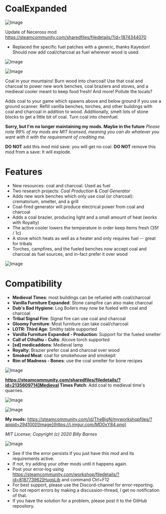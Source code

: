 # CoalExpanded

![Image](https://i.imgur.com/buuPQel.png)

Update of Neceross mod
https://steamcommunity.com/sharedfiles/filedetails/?id=1874344070

- Replaced the specific fuel patches with a generic, thanks Kayedon! Should now add coal/charcoal as fuel wherever wood is used. 

![Image](https://i.imgur.com/pufA0kM.png)

	
![Image](https://i.imgur.com/Z4GOv8H.png)

Coal in your mountains! Burn wood into charcoal! Use that coal and charcoal to power new work benches, coal braziers and stoves, and a medieval cooler meant to keep food fresh! And more! Pollute the locals?

Adds coal to your game which spawns above and below ground if you use a ground scanner. Refill vanilla benches, torches, and other buildings with coal and charcoal in addition to wood. Additionally, smelt lots of stone blocks to get a little bit of coal. Turn coal into chemfuel.


**Sorry, but I'm no longer maintaining my mods. Maybe in the future**
*Please note 99% of my mods are MIT licensed, meaning you can do whatever you want with it with the requirement of crediting me.*


**DO NOT** add this mod mid save: you will get no coal.
**DO NOT** remove this mod from a save: It will explode.


# Features



- New resources: coal and charcoal. Used as fuel
- Two research projects: *Coal Production* &amp; *Coal Generator*
- Adds new work benches which only use coal (or charcoal): crematorium, smelter, and a grill
- Coal-fired generator will produce electrical power from coal and charcoal
- Adds a coal brazier, producing light and a small amount of heat (works with Royalty)
- The active cooler lowers the temperature in order keep items fresh (35f / 1c)
- A stove which heats as well as a heater and only requires fuel --  great for tribals
- Torches, campfires, and the fueled benches now accept coal and charcoal as fuel sources, and in-fact prefer it over wood


![Image](https://i.imgur.com/7bPiS9H.png)


# Compatibility



- **Medieval Times**: most buildings can be refueled with coal/charcoal
- **Vanilla Furniture Expanded**: Stone campfire can also make charcoal
- **Dub's Bad Hygiene**: Log Boilers may now be fueled with coal and charcoal
- **Tribal Signal Fire**: Signal fire can use coal and charcoal
- **Gloomy Furniture**: Most furniture can take coal/charcoal
- **LOTR: Third Age**: Smithy table supported
- **Vanilla Furniture Expanded - Production**: Support for the fueled smelter
- **Call of Cthulhu - Cults**: Alcove torch supported
- **[sd] medicaddons**: Medieval lamp
- **Royalty**: Brazier prefer coal and charcoal over wood
- **Smoked Meat**: coal for smokehouse and smokepit
- **Rim of Madness - Bones**: use the coal smelter for bone recipes




![Image](https://i.imgur.com/fnEzwDH.png)


**https://steamcommunity.com/sharedfiles/filedetails/?id=2135609714]Medieval Times Patch**: Add coal to medieval time's quarries.


![Image](https://i.imgur.com/NpuFU7v.png)


![Image](https://i.imgur.com/s3KRLlu.gif)


**My mods:**
https://steamcommunity.com/id/TheBigN/myworkshopfiles/?appid=294100]![Image](https://i.imgur.com/MD0xY84.png)


*MIT License; Copyright (c) 2020 Billy Barnes*

![Image](https://i.imgur.com/PwoNOj4.png)



-  See if the the error persists if you just have this mod and its requirements active.
-  If not, try adding your other mods until it happens again.
-  Post your error-log using https://steamcommunity.com/workshop/filedetails/?id=818773962]HugsLib and command Ctrl+F12
-  For best support, please use the Discord-channel for error-reporting.
-  Do not report errors by making a discussion-thread, I get no notification of that.
-  If you have the solution for a problem, please post it to the GitHub repository.




